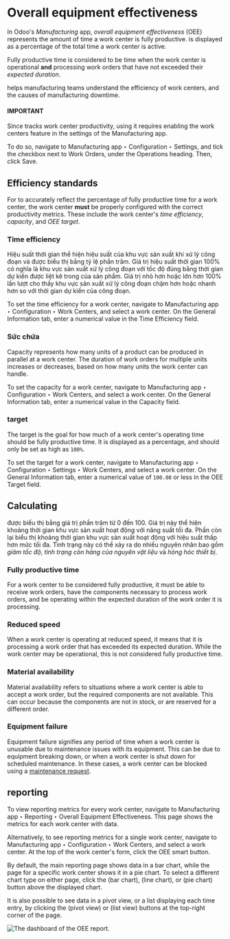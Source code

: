 # Overall equipment effectiveness

In Odoo's *Manufacturing* app, *overall equipment effectiveness* (OEE) represents the amount of time
a work center is fully productive.  is displayed as a percentage of the total time a work
center is active.

Fully productive time is considered to be time when the work center is operational **and**
processing work orders that have not exceeded their *expected duration*.

 helps manufacturing teams understand the efficiency of work centers, and the causes of
manufacturing downtime.

#### IMPORTANT
Since  tracks work center productivity, using it requires enabling the work centers feature
in the settings of the Manufacturing app.

To do so, navigate to Manufacturing app ‣ Configuration ‣ Settings, and tick
the checkbox next to Work Orders, under the Operations heading. Then,
click Save.

## Efficiency standards

For  to accurately reflect the percentage of fully productive time for a work center, the work
center **must** be properly configured with the correct productivity metrics. These include the work
center's *time efficiency*, *capacity*, and *OEE target*.

### Time efficiency

Hiệu suất thời gian thể hiện hiệu suất của khu vực sản xuất khi xử lý công đoạn và được biểu thị bằng tỷ lệ phần trăm. Giá trị hiệu suất thời gian 100% có nghĩa là khu vực sản xuất xử lý công đoạn với tốc độ đúng bằng thời gian dự kiến được liệt kê trong  của sản phẩm. Giá trị nhỏ hơn hoặc lớn hơn 100% lần lượt cho thấy khu vực sản xuất xử lý công đoạn chậm hơn hoặc nhanh hơn so với thời gian dự kiến của công đoạn.

To set the time efficiency for a work center, navigate to Manufacturing app ‣
Configuration ‣ Work Centers, and select a work center. On the General Information
tab, enter a numerical value in the Time Efficiency field.

### Sức chứa

Capacity represents how many units of a product can be produced in parallel at a work center. The
duration of work orders for multiple units increases or decreases, based on how many units the work
center can handle.

To set the capacity for a work center, navigate to Manufacturing app ‣
Configuration ‣ Work Centers, and select a work center. On the General Information
tab, enter a numerical value in the Capacity field.

### target

The  target is the goal for how much of a work center's operating time should be fully
productive time. It is displayed as a percentage, and should only be set as high as `100%`.

To set the  target for a work center, navigate to Manufacturing app ‣
Configuration ‣ Settings ‣ Work Centers, and select a work center. On the General
Information tab, enter a numerical value of `100.00` or less in the OEE Target field.

## Calculating

 được biểu thị bằng giá trị phần trăm từ 0 đến 100. Giá trị này thể hiện khoảng thời gian khu vực sản xuất hoạt động với năng suất tối đa. Phần còn lại biểu thị khoảng thời gian khu vực sản xuất hoạt động với hiệu suất thấp hơn mức tối đa. Tình trạng này có thể xảy ra do nhiều nguyên nhân bao gồm *giảm tốc độ*, *tình trạng còn hàng của nguyên vật liệu* và *hỏng hóc thiết bị*.

### Fully productive time

For a work center to be considered fully productive, it must be able to receive work orders, have
the components necessary to process work orders, and be operating within the expected duration of
the work order it is processing.

### Reduced speed

When a work center is operating at reduced speed, it means that it is processing a work order that
has exceeded its expected duration. While the work center may be operational, this is not considered
fully productive time.

### Material availability

Material availability refers to situations where a work center is able to accept a work order, but
the required components are not available. This can occur because the components are not in stock,
or are reserved for a different order.

### Equipment failure

Equipment failure signifies any period of time when a work center is unusable due to maintenance
issues with its equipment. This can be due to equipment breaking down, or when a work center is shut
down for scheduled maintenance. In these cases, a work center can be blocked using a
[maintenance request](../../maintenance/maintenance_requests.md).

## reporting

To view  reporting metrics for every work center, navigate to Manufacturing app
‣ Reporting ‣ Overall Equipment Effectiveness. This page shows the metrics for each work center
with  data.

Alternatively, to see  reporting metrics for a single work center, navigate to
Manufacturing app ‣ Configuration ‣ Work Centers, and select a work center. At
the top of the work center's form, click the <i class="fa fa-pie-chart"></i> OEE smart button.

By default, the main  reporting page shows data in a bar chart, while the page for a specific
work center shows it in a pie chart. To select a different chart type on either page, click the
<i class="fa fa-bar-chart"></i> (bar chart), <i class="fa fa-line-chart"></i> (line chart), or
<i class="fa fa-pie-chart"></i> (pie chart) button above the displayed chart.

It is also possible to see  data in a pivot view, or a list displaying each time entry, by
clicking the <i class="oi oi-view-pivot"></i> (pivot view) or <i class="oi oi-view-list"></i> (list
view) buttons at the top-right corner of the page.

![The dashboard of the OEE report.](applications/inventory_and_mrp/manufacturing/reporting/oee/oee-report.png)
